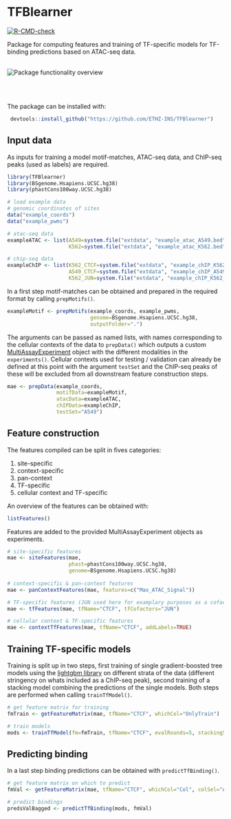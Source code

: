 # TFBlearner

 [![R-CMD-check](https://github.com/ETHZ-INS/TFBlearner/actions/workflows/r_cmd_check.yaml/badge.svg)](https://github.com/ETHZ-INS/TFBlearner/actions/workflows/r_cmd_check.yaml)
 
Package for computing features and training of TF-specific models for TF-binding predictions based on ATAC-seq data.
<br />
<br />

![*Package functionality overview*](./schemes/overview_small.png)   

<br />
<br />
     

 The package can be installed with: 

``` r
 devtools::install_github("https://github.com/ETHZ-INS/TFBlearner")
```

## Input data

As inputs for training a model motif-matches, ATAC-seq data, and ChIP-seq peaks (used as labels) are required.

``` r
library(TFBlearner)
library(BSgenome.Hsapiens.UCSC.hg38)
library(phastCons100way.UCSC.hg38)

# load example data
# genomic coordinates of sites
data("example_coords")
data("example_pwms")

# atac-seq data
exampleATAC <- list(A549=system.file("extdata", "example_atac_A549.bed", package = "TFBlearner"),
                    K562=system.file("extdata", "example_atac_K562.bed", package = "TFBlearner"))

# chip-seq data
exampleChIP <- list(K562_CTCF=system.file("extdata", "example_chIP_K562_ctcf.tsv", package = "TFBlearner"),
                    A549_CTCF=system.file("extdata", "example_chIP_A549_ctcf.tsv", package = "TFBlearner"),
                    K562_JUN=system.file("extdata", "example_chIP_K562_jun.tsv", package = "TFBlearner"))
```

In a first step motif-matches can be obtained and prepared in the required format by calling `prepMotifs()`.

``` r
exampleMotif <- prepMotifs(example_coords, example_pwms,
                           genome=BSgenome.Hsapiens.UCSC.hg38,
                           outputFolder=".")
```

The arguments can be passed as named lists, with names corresponding to the cellular contexts of the data to `prepData()` which outputs a custom [MultiAssayExperiment](https://www.bioconductor.org/packages/release/bioc/html/MultiAssayExperiment.html) object with the different modalities in the `experiments()`.
Cellular contexts used for testing / validation can already be defined at this point with the argument `testSet` and the ChIP-seq peaks of these will be excluded from all downstream feature construction steps.

``` r
mae <- prepData(example_coords,
                motifData=exampleMotif,
                atacData=exampleATAC,
                chIPData=exampleChIP,
                testSet="A549")
```

## Feature construction

The features compiled can be split in fives categories:            
1. site-specific       
2. context-specific          
3. pan-context        
4. TF-specific   
5. cellular context and TF-specific       

An overview of the features can be obtained with: 

``` r
listFeatures()
```

Features are added to the provided MultiAssayExperiment objects as experiments. 

``` r
# site-specific features
mae <- siteFeatures(mae, 
                    phast=phastCons100way.UCSC.hg38,
                    genome=BSgenome.Hsapiens.UCSC.hg38)
                    
# context-specific & pan-context features
mae <- panContextFeatures(mae, features=c("Max_ATAC_Signal"))

# TF-specific features (JUN used here for examplary purposes as a cofactor of CTCF)
mae <- tfFeatures(mae, tfName="CTCF", tfCofactors="JUN")

# cellular context & TF-specific features
mae <- contextTfFeatures(mae, tfName="CTCF", addLabels=TRUE)
```

## Training TF-specific models

Training is split up in two steps, first training of single gradient-boosted tree models using the [lightgbm library](https://lightgbm.readthedocs.io/en/stable/R/reference/) on different  strata of the data (different stringency on whats included as a ChIP-seq peak), second training of a stacking model combining the predictions of the single models.
Both steps are performed when calling `trainTfModel()`.

``` r
# get feature matrix for training
fmTrain <- getFeatureMatrix(mae, tfName="CTCF", whichCol="OnlyTrain")

# train models
mods <- trainTfModel(fm=fmTrain, tfName="CTCF", evalRounds=5, stackingStrat="wMean")
```

## Predicting binding

In a last step binding predictions can be obtained with `predictTfBinding()`.

``` r
# get feature matrix on which to predict
fmVal <- getFeatureMatrix(mae, tfName="CTCF", whichCol="Col", colSel="A549")

# predict bindings
predsValBagged <- predictTfBinding(mods, fmVal)
```

